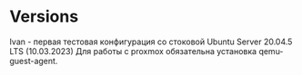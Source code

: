 # Versions
Ivan - первая тестовая конфигурация со стоковой Ubuntu Server 20.04.5 LTS (10.03.2023)
Для работы с proxmox обязательна установка qemu-guest-agent.